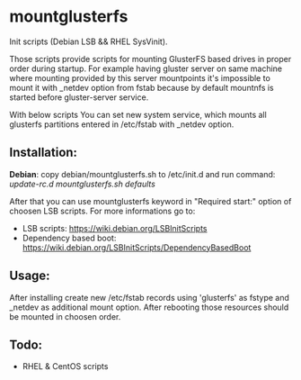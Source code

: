 mountglusterfs
==============

Init scripts (Debian LSB && RHEL SysVinit).

Those scripts provide scripts for mounting GlusterFS based drives in proper 
order during startup. For example having gluster server on same machine where
mounting provided by this server mountpoints it's impossible to mount it with
_netdev option from fstab because by default mountnfs is started before 
gluster-server service.

With below scripts You can set new system service, which mounts all glusterfs
partitions entered in /etc/fstab with _netdev option.

Installation:
--------------
**Debian**: copy debian/mountglusterfs.sh to /etc/init.d and run command:
*update-rc.d mountglusterfs.sh defaults*

After that you can use mountglusterfs keyword in "Required start:" option of 
choosen LSB scripts. For more informations go to:

- LSB scripts: https://wiki.debian.org/LSBInitScripts
- Dependency based boot: https://wiki.debian.org/LSBInitScripts/DependencyBasedBoot

Usage:
--------------
After installing create new /etc/fstab records using 'glusterfs' as fstype and
_netdev as additional mount option. After rebooting those resources should be 
mounted in choosen order.

Todo:
--------------
- RHEL & CentOS scripts